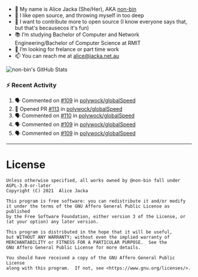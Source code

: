 - 👋 My name is Alice Jacka (She/Her), AKA [non-bin][website]
- 💞️ I like open source, and throwing myself in too deep
- 🌱 I want to contribute more to open source (I know everyone says that, but that's becausecos it's fun)
- 📚 I’m studying Bachelor of Computer and Network Engineering/Bachelor of Computer Science at RMIT
- 👀 I’m looking for frelance or part time work
- 📫 You can reach me at [alice@jacka.net.au][email]

<img alt="non-bin's GitHub Stats" src="https://github-readme-stats.vercel.app/api?username=non-bin&count_private=true&show_icons=true&theme=dark&hide_border=true" />

### :zap: Recent Activity

<!--START_SECTION:activity-->
1. 🗣 Commented on [#109](https://github.com/polywock/globalSpeed/issues/109) in [polywock/globalSpeed](https://github.com/polywock/globalSpeed)
2. 💪 Opened PR [#113](https://github.com/polywock/globalSpeed/pull/113) in [polywock/globalSpeed](https://github.com/polywock/globalSpeed)
3. 🗣 Commented on [#110](https://github.com/polywock/globalSpeed/issues/110) in [polywock/globalSpeed](https://github.com/polywock/globalSpeed)
4. 🗣 Commented on [#109](https://github.com/polywock/globalSpeed/issues/109) in [polywock/globalSpeed](https://github.com/polywock/globalSpeed)
5. 🗣 Commented on [#109](https://github.com/polywock/globalSpeed/issues/109) in [polywock/globalSpeed](https://github.com/polywock/globalSpeed)
<!--END_SECTION:activity-->

---

# License

    Unless otherwise specified, all works owned by @non-bin fall under AGPL-3.0-or-later
    Copyright (C) 2021  Alice Jacka

    This program is free software: you can redistribute it and/or modify
    it under the terms of the GNU Affero General Public License as published
    by the Free Software Foundation, either version 3 of the License, or
    (at your option) any later version.

    This program is distributed in the hope that it will be useful,
    but WITHOUT ANY WARRANTY; without even the implied warranty of
    MERCHANTABILITY or FITNESS FOR A PARTICULAR PURPOSE.  See the
    GNU Affero General Public License for more details.

    You should have received a copy of the GNU Affero General Public License
    along with this program.  If not, see <https://www.gnu.org/licenses/>.
    
[website]: https://hihello.me/p/71c781e8-9bce-4bbe-923f-bb847fcbbebd "HiHello Card"
[email]: mailto:alice@jacka.net.au "alice@jacka.net.au"

<!--
**jamesgeorge007/jamesgeorge007** is a ✨ _special_ ✨ repository because its `README.md` (this file) appears on your GitHub profile.

Here are some ideas to get you started:

- 🌱 I’m currently learning ...
- 👯 I’m looking to collaborate on ...
- 🤔 I’m looking for help with ...
- 💬 Ask me about ...
- 😄 Pronouns: ...
- ⚡ Fun fact: ...
-->
